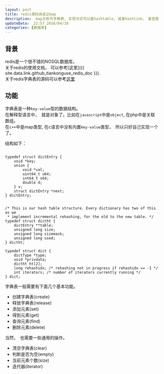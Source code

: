 ```yaml
---  
layout: post  
title: redis源码阅读之map
description:  map又称为字典表, 实现方式可以是hashtable, 或者hashlink，　甚至是平衡树。  
updateData:  22:57 2016/04/18
categories: [数据库]
---  
```



## 背景

redis是一个很不错的NOSQL数据库。  
关于redis的使用文档， 可以参考[这里]({{ site.data.link.github_tiankonguse_redis_doc }}).  
关于redis字典表的源码可以参考[这里](https://github.com/tiankonguse/redis/tree/unstable/src/comlib/dict)  


## 功能  


字典表是一种`key-value`型的数据结构。  
在解释型语言中，　就是对象了。比如在`javascript`中是`object`, 在php中是关联数组。  
在`c++`中是map类型, 在c语言中没有内置`key-value`类型，　所以只好自己实现一个了。  

结构如下：  

```

typedef struct dictEntry {
    void *key;
    union {
        void *val;
        uint64_t u64;
        int64_t s64;
        double d;
    } v;
    struct dictEntry *next;
} dictEntry;


/* This is our hash table structure. Every dictionary has two of this as we
 * implement incremental rehashing, for the old to the new table. */
typedef struct dictht {
    dictEntry **table;
    unsigned long size;
    unsigned long sizemask;
    unsigned long used;
} dictht;

typedef struct dict {
    dictType *type;
    void *privdata;
    dictht ht[2];
    long rehashidx; /* rehashing not in progress if rehashidx == -1 */
    int iterators; /* number of iterators currently running */
} dict;
```


字典表一般需要有下面几个基本功能。  

* 创建字典表(create)  
* 释放字典表(release)  
* 添加元素(set)  
* 得到元素(get)  
* 查询元素(find)  
* 删除元素(delete)  

当然，　也需要一些通用的操作。  

* 清空字典表(clear)  
* 判断是否为空(empty)  
* 当前元素个数(size)  
* 迭代器(iterator)  









